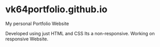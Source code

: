 # vk64portfolio.github.io
My personal Portfolio Website

Developed using just HTML and CSS 
Its a non-responsive. Working on responsive Website.
